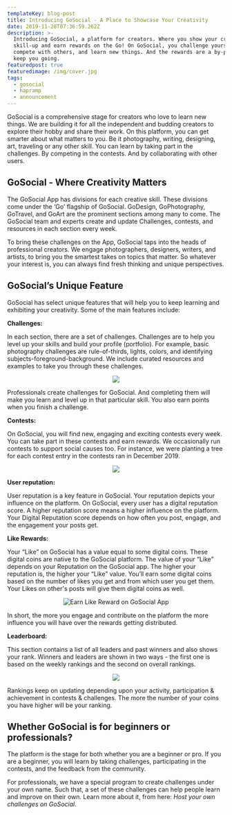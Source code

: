 ```yaml
---
templateKey: blog-post
title: Introducing GoSocial - A Place to Showcase Your Creativity
date: 2019-11-28T07:36:59.262Z
description: >-
  Introducing GoSocial, a platform for creators. Where you show your creativity,
  skill-up and earn rewards on the Go! On GoSocial, you challenge yourself,
  compete with others, and learn new things. And the rewards are a by-product to
  keep you going.
featuredpost: true
featuredimage: /img/cover.jpg
tags:
  - gosocial
  - hapramp
  - announcement
---
```

GoSocial is a comprehensive stage for creators who love to learn new things. We are building it for all the independent and budding creators to explore their hobby and share their work. On this platform, you can get smarter about what matters to you. Be it photography, writing, designing, art, traveling or any other skill. You can learn by taking part in the challenges. By competing in the contests. And by collaborating with other users.

## GoSocial - Where Creativity Matters

The GoSocial App has divisions for each creative skill. These divisions come under the ‘Go’ flagship of GoSocial. GoDesign, GoPhotography, GoTravel, and GoArt are the prominent sections among many to come. The GoSocial team and experts create and update Challenges, contests, and resources in each section every week. 

To bring these challenges on the App, GoSocial taps into the heads of professional creators. We engage photographers, designers, writers, and artists, to bring you the smartest takes on topics that matter. So whatever your interest is, you can always find fresh thinking and unique perspectives.

## GoSocial’s Unique Feature

GoSocial has select unique features that will help you to keep learning and exhibiting your creativity. Some of the main features include:

**Challenges:**

In each section, there are a set of challenges. Challenges are to help you level up your skills and build your profile (portfolio). For example, basic photography challenges are rule-of-thirds, lights, colors, and identifying subjects-foreground-background. We include curated resources and examples to take you through these challenges.

<center>

![](/img/2-1-.png)

</center>

Professionals create challenges for GoSocial. And completing them will make you learn and level up in that particular skill. You also earn points when you finish a challenge. 

**Contests:**

On GoSocial, you will find new, engaging and exciting contests every week. You can take part in these contests and earn rewards. We occasionally run contests to support social causes too. For instance, we were planting a tree for each contest entry in the contests ran in December 2019.

<center>

![](/img/1-1-.png)

</center>

**User reputation:**

User reputation is a key feature in GoSocial. Your reputation depicts your influence on the platform. On GoSocial, every user has a digital reputation score. A higher reputation score means a higher influence on the platform. Your Digital Reputation score depends on how often you post, engage, and the engagement your posts get.

**Like Rewards:**

Your “Like” on GoSocial has a value equal to some digital coins. These digital coins are native to the GoSocial platform. The value of your “Like” depends on your Reputation on the GoSocial app. The higher your reputation is, the higher your “Like” value. You’ll earn some digital coins based on the number of likes you get and from which user you get them. Your Likes on other's posts will give them digital coins as well. 

<center>

![Earn Like Reward on GoSocial App](/img/4-1-.png "GoSocial - Feed")

</center>

In short, the more you engage and contribute on the platform the more influence you will have over the rewards getting distributed.

**Leaderboard:**

This section contains a list of all leaders and past winners and also shows your rank. Winners and leaders are shown in two ways - the first one is based on the weekly rankings and the second on overall rankings. 

<center>

![](/img/3-1-.png)

</center>

Rankings keep on updating depending upon your activity, participation & achievement in contests & challenges. The more the number of your coins you have higher will be your ranking.

## Whether GoSocial is for beginners or professionals?

The platform is the stage for both whether you are a beginner or pro. If you are a beginner, you will learn by taking challenges, participating in the contests, and the feedback from the community. 

For professionals, we have a special program to create challenges under your own name. Such that, a set of these challenges can help people learn and improve on their own. Learn more about it, from here: _Host your own challenges on GoSocial._
